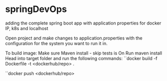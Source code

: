 # springDevOps
adding the complete spring boot app with application properties for docker IP, k8s and localhost

Open project and make changes to application.properties with the configuration for the system you want to run it in.

To build image:
Make sure Maven install - skip tests is On
Run maven install
Head into target folder and run the following commands:
``docker build -f Dockerfile -t <dockerhub/repo> .

``docker push <dockerhub/repo>
